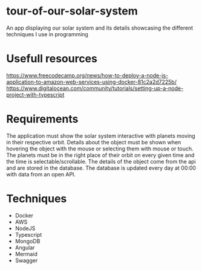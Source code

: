 # tour-of-our-solar-system
An app displaying our solar system and its details showcasing the different techniques I use in programming

# Usefull resources
https://www.freecodecamp.org/news/how-to-deploy-a-node-js-application-to-amazon-web-services-using-docker-81c2a2d7225b/
https://www.digitalocean.com/community/tutorials/setting-up-a-node-project-with-typescript

# Requirements
The application must show the solar system interactive with planets moving in their respective orbit. Details about the object must be shown when hovering the object with the mouse or selecting them with mouse or touch. The planets must be in the right place of their orbit on every given time and the time is selectable/scrollable. The details of the object come from the api and are stored in the database. The database is updated every day at 00:00 with data from an open API. 

# Techniques
- Docker
- AWS
- NodeJS
- Typescript
- MongoDB
- Angular
- Mermaid
- Swagger
